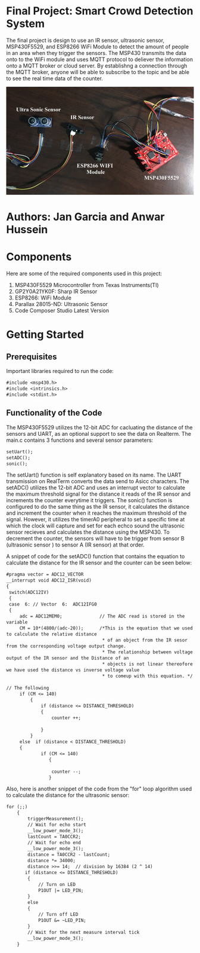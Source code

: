 # Final Project: Smart Crowd Detection System
The final project is design to use an IR sensor, ultrasonic sensor, MSP430F5529, and ESP8266 WiFi Module to 
detect the amount of people in an area when they trigger the sensors. The MSP430 transmits the data onto to the WiFi module 
and uses MQTT protocol to deliever the information onto a MQTT broker or cloud server. By establishng a connection through the 
MQTT broker, anyone will be able to subscribe to the topic and be able to see the real time data of the counter.     

![alt text](https://github.com/RU09342-F18/intro-to-embedded-final-project-convertoboxers_final/blob/master/ImageOfSystem.JPG)

# Authors: Jan Garcia and Anwar Hussein 

# Components
Here are some of the required components used in this project:

1. MSP430F5529 Microcontroller from Texas Instruments(TI)
2. GP2Y0A21YK0F: Sharp IR Sensor
3. ESP8266: WiFi Module
4. Parallax 28015-ND: Ultrasonic Sensor
5. Code Composer Studio Latest Version

# Getting Started
## Prerequisites
Important libraries required to run the code:
```
#include <msp430.h>
#include <intrinsics.h>
#include <stdint.h>
```

## Functionality of the Code
The MSP430F5529 utilizes the 12-bit ADC for cacluating the distance of the sensors and UART, as an optional support to see the data on Realterm.
The main.c contains 3 functions and several sensor parameters:
```
setUart();
setADC();
sonic();
```
The setUart() function is self explanatory based on its name. The UART transmission on RealTerm converts the data send to Asicc characters. The setADC() utilizes the 12-bit ADC and uses an interrupt vector to calculate the maximum threshold signal for the distance it reads of the IR sensor and increments the counter everytime it triggers. The sonic() function is configured to do the same thing as the IR sensor, it calculates the distance and increment the counter when it reaches the maximum threshold of the signal. However, it utilizes the timerA0 peripheral to set a specific time at which the clock will capture and set for each echco sound the ultrasonic sensor recieves and calculates the distance using the MSP430. To decrement the counter, the sensors will have to be trigger from sensor B (ultrasonic sensor ) to sensor A (IR sensor) at that order. 

A snippet of code for the setADC() function that contains the equation to calculate the distance for the IR sensor and the counter can be seen below:
```
#pragma vector = ADC12_VECTOR
__interrupt void ADC12_ISR(void)
{
 switch(ADC12IV)
 {
 case  6: // Vector  6:  ADC12IFG0
 {
     adc = ADC12MEM0;              // The ADC read is stored in the variable
     CM = 10*(4800/(adc-20));      /*This is the equation that we used to calculate the relative distance
                                    * of an object from the IR sesor from the corresponding voltage output change.
                                    * The relationship between voltage output of the IR sensor and the Distance of an
                                    * objects is not linear thereofore we have used the distance vs inverse voltage value
                                    * to comeup with this equation. */
 
// The following 
     if (CM <= 140)
         { 
             if (distance <= DISTANCE_THRESHOLD)
             {
                 counter ++;

             }
         }
     else  if (distance < DISTANCE_THRESHOLD)
     {
             if (CM <= 140)
                {
                     
                 counter --;
                }
```

Also, here is another snippet of the code from the "for" loop algorithm used to calculate the distance for the ultrasonic sensor:
```
for (;;)
    {
        triggerMeasurement();
        // Wait for echo start
        __low_power_mode_3();
        lastCount = TA0CCR2;
        // Wait for echo end
        __low_power_mode_3();
        distance = TA0CCR2 - lastCount;
        distance *= 34000;
        distance >>= 14;  // division by 16384 (2 ^ 14)
       if (distance <= DISTANCE_THRESHOLD)
        {
            // Turn on LED
            P1OUT |= LED_PIN;
        }
        else
        {
            // Turn off LED
            P1OUT &= ~LED_PIN;
        }
        // Wait for the next measure interval tick
        __low_power_mode_3();
    }
```
